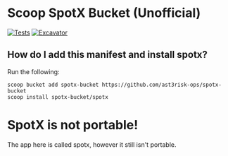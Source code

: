# Scoop SpotX Bucket (Unofficial)

<!-- Uncomment the following line after replacing placeholders -->
[![Tests](https://github.com/ast3risk-ops/spotx-bucket/actions/workflows/ci.yml/badge.svg)](https://github.com/ast3risk-ops/spotx-bucket/actions/workflows/ci.yml) [![Excavator](https://github.com/ast3risk-ops/spotx-bucket/actions/workflows/excavator.yml/badge.svg)](https://github.com/ast3risk-ops/spotx-bucket/actions/workflows/excavator.yml)

## How do I add this manifest and install spotx?

Run the following:

```pwsh
scoop bucket add spotx-bucket https://github.com/ast3risk-ops/spotx-bucket
scoop install spotx-bucket/spotx
```

# SpotX is not portable!

The app here is called spotx, however it still isn't portable.
